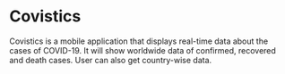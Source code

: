 # Covistics
Covistics is a mobile application that displays real-time data about the cases of COVID-19. It will show worldwide data of confirmed, recovered and death cases. User can also get country-wise data.
